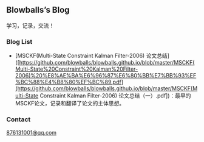 ## Blowballs’s Blog

学习，记录，交流！

### Blog List

- [MSCKF(Multi-State Constraint Kalman Filter-2006) 论文总结]([https://github.com/blowballs/blowballs.github.io/blob/master/MSCKF(Multi-State%20Constraint%20Kalman%20Filter-2006)%20%E8%AE%BA%E6%96%87%E6%80%BB%E7%BB%93%EF%BC%88%E4%B8%80%EF%BC%89.pdf](https://github.com/blowballs/blowballs.github.io/blob/master/MSCKF(Multi-State Constraint Kalman Filter-2006) 论文总结（一）.pdf])：最早的MSCKF论文，记录和翻译了论文的主体思想。


###  Contact

876131001@qq.com